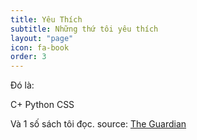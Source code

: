 ```yaml
---
title: Yêu Thích
subtitle: Những thứ tôi yêu thích
layout: "page"
icon: fa-book
order: 3
---
```


Đó là:

C+
Python
CSS

Và 1 số sách tôi đọc.
source: [The Guardian](https://www.theguardian.com/books/booksblog/2011/jan/04/best-boring-books)
